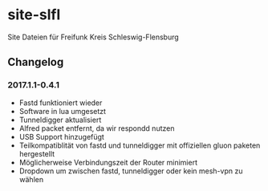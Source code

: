 # site-slfl
Site Dateien für Freifunk Kreis Schleswig-Flensburg

## Changelog

### 2017.1.1-0.4.1
- Fastd funktioniert wieder
- Software in lua umgesetzt
- Tunneldigger aktualisiert
- Alfred packet entfernt, da wir respondd nutzen
- USB Support hinzugefügt
- Teilkompatiblität von fastd und tunneldigger mit offiziellen gluon paketen hergestellt
- Möglicherweise Verbindungszeit der Router minimiert
- Dropdown um zwischen fastd, tunneldigger oder kein mesh-vpn zu wählen
